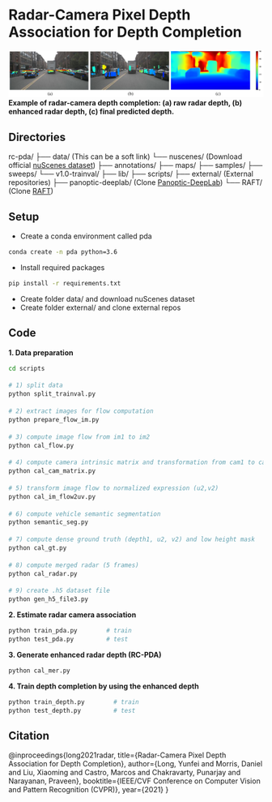 # Radar-Camera Pixel Depth Association for Depth Completion

![example figure](/images/example.png)
**Example of radar-camera depth completion: (a) raw radar depth, (b) enhanced radar depth, (c) final predicted depth.**


## Directories

rc-pda/
    ├── data/                           							  (This can be a soft link)
                └── nuscenes/                 		           (Download official [nuScenes dataset](https://www.nuscenes.org/))
                             ├── annotations/
                             ├── maps/
                             ├── samples/
                             ├── sweeps/
                             └── v1.0-trainval/
    ├── lib/
    ├── scripts/
    ├── external/                   				   			   (External repositories)
                 ├── panoptic-deeplab/       		        (Clone [Panoptic-DeepLab](https://github.com/bowenc0221/panoptic-deeplab))
                 └── RAFT/                   			         	  (Clone [RAFT](https://github.com/princeton-vl/RAFT))



## Setup
- Create a conda environment called pda
```bash
conda create -n pda python=3.6
```
- Install required packages
```bash
pip install -r requirements.txt
```
- Create folder data/ and download nuScenes dataset
- Create folder external/ and clone external repos

## Code
**1. Data preparation**

```bash
cd scripts

# 1) split data
python split_trainval.py

# 2) extract images for flow computation
python prepare_flow_im.py

# 3) compute image flow from im1 to im2
python cal_flow.py 

# 4) compute camera intrinsic matrix and transformation from cam1 to cam2
python cal_cam_matrix.py 

# 5) transform image flow to normalized expression (u2,v2)
python cal_im_flow2uv.py  

# 6) compute vehicle semantic segmentation
python semantic_seg.py 

# 7) compute dense ground truth (depth1, u2, v2) and low height mask
python cal_gt.py  

# 8) compute merged radar (5 frames)
python cal_radar.py       

# 9) create .h5 dataset file
python gen_h5_file3.py           
```

**2. Estimate radar camera association**
```bash
python train_pda.py        # train
python test_pda.py         # test
```

**3. Generate enhanced radar depth (RC-PDA)**
```bash
python cal_mer.py
```

**4. Train depth completion by using the enhanced depth**

```bash
python train_depth.py        # train
python test_depth.py         # test
```

## Citation
@inproceedings{long2021radar,
  title={Radar-Camera Pixel Depth Association for Depth Completion},
  author={Long, Yunfei and Morris, Daniel and Liu, Xiaoming and Castro, Marcos and Chakravarty, Punarjay and Narayanan, Praveen},
  booktitle={IEEE/CVF Conference on Computer Vision and Pattern Recognition (CVPR)},
  year={2021}
}




